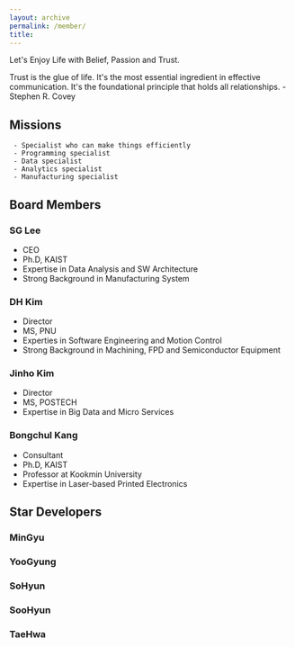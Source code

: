 ```yaml
---
layout: archive
permalink: /member/
title: 
---
```


Let's Enjoy Life with Belief, Passion and Trust.

Trust is the glue of life. It's the most essential ingredient in effective communication. It's the foundational principle that holds all relationships. - Stephen R. Covey

## Missions
```
 - Specialist who can make things efficiently
 - Programming specialist
 - Data specialist
 - Analytics specialist
 - Manufacturing specialist
```

## Board Members

### SG Lee
 - CEO
 - Ph.D, KAIST
 - Expertise in Data Analysis and SW Architecture
 - Strong Background in Manufacturing System

### DH Kim
 - Director
 - MS, PNU
 - Experties in Software Engineering and Motion Control
 - Strong Background in Machining, FPD and Semiconductor Equipment

### Jinho Kim
 - Director
 - MS, POSTECH
 - Expertise in Big Data and Micro Services
<!-- - Technology Research and Testing in Germany -->

### Bongchul Kang
 - Consultant
 - Ph.D, KAIST
 - Professor at Kookmin University
 - Expertise in Laser-based Printed Electronics

## Star Developers
### MinGyu
### YooGyung
### SoHyun
### SooHyun
### TaeHwa

